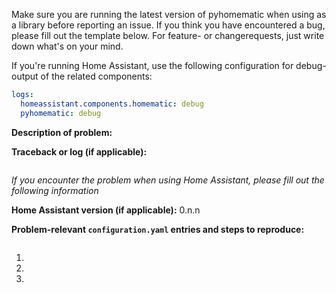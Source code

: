 Make sure you are running the latest version of pyhomematic when using as a library before reporting an issue. If you think you have encountered a bug, please fill out the template below. For feature- or changerequests, just write down what's on your mind.

If you're running Home Assistant, use the following configuration for debug-output of the related components:
```yaml
logs:
  homeassistant.components.homematic: debug
  pyhomematic: debug
```

**Description of problem:**


**Traceback or log (if applicable):**
```bash

```

_If you encounter the problem when using Home Assistant, please fill out the following information_

**Home Assistant version (if applicable):**
0.n.n

**Problem-relevant `configuration.yaml` entries and steps to reproduce:**
```yaml

```

1. 
2. 
3. 

